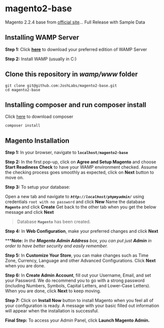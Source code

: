 # magento2-base
Magento 2.2.4 base from [official site](https://magento.com/tech-resources/download)... Full Release with Sample Data


## Installing WAMP Server
**Step 1:** Click **[here](http://www.wampserver.com/en/download-wampserver-64bits/)** to download your preferred edition of WAMP Server

**Step 2:** Install WAMP (usually in C:\)

## Clone this repository in _wamp/www_ folder
```
git clone git@github.com:JoshLabs/magento2-base.git
cd magento2-base
```

## Installing composer and run composer install 
Click [here](https://getcomposer.org/download/) to download composer
```
composer install
```

## Magento Installation
**Step 1:** In your browser, navigate to **`localhost/magento2-base`**

**Step 2:** In the first pop-up, click on **Agree and Setup Magento** and choose **Start Readiness Check** to have your WAMP environment checked. Assume the checking process goes smoothly as expected, click on **Next** button to move on.

**Step 3:** To setup your database:

Open a new tab and navigate to **_`http://localhost/phpmyadmin/`_** using credentials `root with no password` and click **New**
Name the database **`Magento`** and click **Create**
Get back to the other tab when you get the below message and click **Next**

> Database **`Magento`** has been created.


**Step 4:** In **Web Configuration**, make your preferred changes and click **Next**

*****Note:**  _In the **Magento Admin Address** box, you can put just **Admin** in order to have better security and easily remember._

**Step 5:** In **Customize Your Store**, you can make changes such as Time Zone, Currency, Language and other Advanced Configurations. Click **Next** when you are done.

**Step 6:** In **Create Admin Account**, fill out your Username, Email, and set your Password. We do recommend you to go with a strong password (including Numbers, Symbols, Capital Letters, and Lower-Case Letters). When you are done, click **Next** to keep moving.

**Step 7:** Click on **Install Now** button to install Magento when you feel all of your configuration is ready. A message with your basic filled out information will appear when the installation is successful.

**Final Step:** To access your Admin Panel, click **Launch Magento Admin.**
